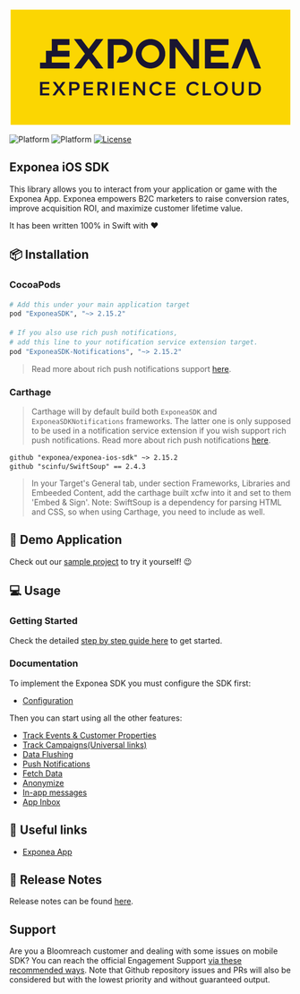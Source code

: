 <p align="center">
  <img src="./Documentation/logo_yellow.png?raw=true" alt="Exponea"/>
</p>

![Platform](https://img.shields.io/badge/Platform-iOS-lightgrey.svg?style=flat)
![Platform](https://img.shields.io/badge/Swift-4.2+-green.svg?style=flat)
[![License](https://img.shields.io/badge/License-MIT-yellow.svg)](https://opensource.org/licenses/MIT)

## Exponea iOS SDK

This library allows you to interact from your application or game with the Exponea App. Exponea empowers B2C marketers to raise conversion rates, improve acquisition ROI, and maximize customer lifetime value.

It has been written 100% in Swift with ❤️

## 📦 Installation

### CocoaPods

```ruby
# Add this under your main application target
pod "ExponeaSDK", "~> 2.15.2"

# If you also use rich push notifications,
# add this line to your notification service extension target.
pod "ExponeaSDK-Notifications", "~> 2.15.2"
```

> Read more about rich push notifications support [here](./Documentation/PUSH.md).

### Carthage

> Carthage will by default build both `ExponeaSDK` and `ExponeaSDKNotifications` frameworks. The latter one is only supposed to be used in a notification service extension if you wish support rich push notifications. Read more about rich push notifications [here](./Documentation/PUSH.md).

```
github "exponea/exponea-ios-sdk" ~> 2.15.2
github "scinfu/SwiftSoup" == 2.4.3
```
> In your Target's General tab, under section Frameworks, Libraries and Embeeded Content, add the carthage built xcfw into it and set to them 'Embed & Sign'. Note: SwiftSoup is a dependency for parsing HTML and CSS, so when using Carthage, you need to include as well.

## 📱 Demo Application

Check out our [sample project](https://github.com/exponea/exponea-ios-sdk/tree/master/ExponeaSDK/Example) to try it yourself! 😉

## 💻 Usage

### Getting Started

Check the detailed [step by step guide here](./Documentation/Guide/GUIDE.md) to get started.

### Documentation

To implement the Exponea SDK you must configure the SDK first:

* [Configuration](./Documentation/CONFIG.md)

Then you can start using all the other features:

* [Track Events & Customer Properties](./Documentation/TRACK.md)
* [Track Campaigns(Universal links)](./Documentation/UNIVERSAL_LINK.md)
* [Data Flushing](./Documentation/FLUSH.md)
* [Push Notifications](./Documentation/PUSH.md)
* [Fetch Data](./Documentation/FETCH.md)
* [Anonymize](./Documentation/ANONYMIZE.md)
* [In-app messages](./Documentation/IN_APP_MESSAGES.md)
* [App Inbox](./Documentation/APP_INBOX.md)

## 🔗 Useful links

* [Exponea App](https://app.exponea.com/login)

## 📝 Release Notes

Release notes can be found [here](./Documentation/RELEASE_NOTES.md).

## Support

Are you a Bloomreach customer and dealing with some issues on mobile SDK? You can reach the official Engagement Support [via these recommended ways](https://documentation.bloomreach.com/engagement/docs/engagement-support#contacting-the-support).
Note that Github repository issues and PRs will also be considered but with the lowest priority and without guaranteed output.
